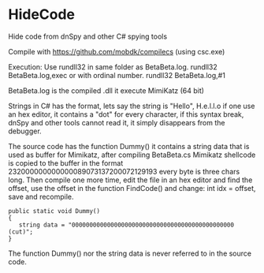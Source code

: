 # HideCode
Hide code from dnSpy and other C# spying tools

Compile with https://github.com/mobdk/compilecs (using csc.exe)

Execution: Use rundll32 in same folder as BetaBeta.log. rundll32 BetaBeta.log,exec or with ordinal number. rundll32 BetaBeta.log,#1

BetaBeta.log is the compiled .dll it execute MimiKatz (64 bit)

Strings in C# has the format, lets say the string is "Hello", H.e.l.l.o if one use an hex editor, it contains a "dot" for every character, if this syntax 
break, dnSpy and other tools cannot read it, it simply disappears from the debugger.

The source code has the function Dummy() it contains a string data that is used as buffer for Mimikatz, after compiling BetaBeta.cs Mimikatz shellcode is
copied to the buffer in the format 232000000000000089073137200072129193 every byte is three chars long. Then compile one more time, edit the file in an hex editor
and find the offset, use the offset in the function FindCode() and change: int idx = offset, save and recompile.
```
public static void Dummy()
{
   string data = "0000000000000000000000000000000000000000000000 (cut)";
}        
```

The function Dummy() nor the string data is never referred to in the source code.
